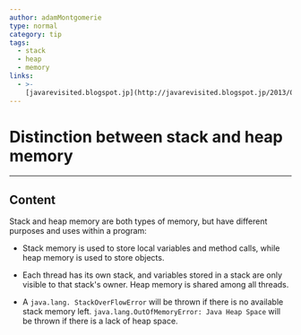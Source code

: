 ```yaml
---
author: adamMontgomerie
type: normal
category: tip
tags:
  - stack
  - heap
  - memory
links:
  - >-
    [javarevisited.blogspot.jp](http://javarevisited.blogspot.jp/2013/01/difference-between-stack-and-heap-java.html){website}
---
```


# Distinction between stack and heap memory


---

## Content

Stack and heap memory are both types of memory, but have different purposes and uses within a program:

- Stack memory is used to store local variables and method calls, while heap memory is used to store objects.

- Each thread has its own stack, and variables stored in a stack are only visible to that stack's owner. Heap memory is shared among all threads.

- A `java.lang.
  StackOverFlowError` will be thrown if there is no available stack memory left. `java.lang.OutOfMemoryError: Java Heap Space` will be thrown if there is a lack of heap space.
